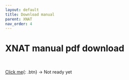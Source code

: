 ```yaml
---
layout: default
title: Download manual
parent: XNAT
nav_order: 4
---
```


# XNAT manual pdf download
<br/>	

[Click me](https://github.com/){: .btn}  -> Not ready yet